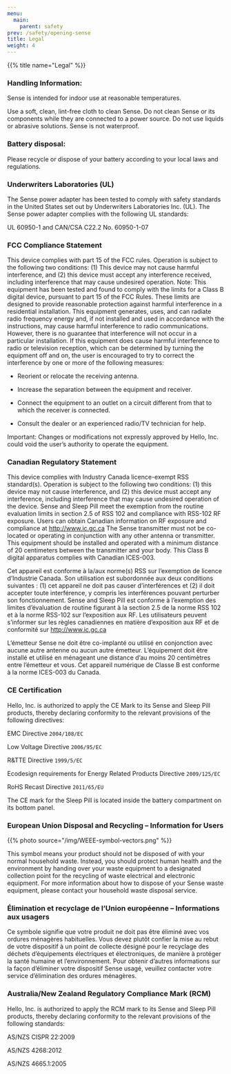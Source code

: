 ```yaml
---
menu:
  main:
    parent: safety
prev: /safety/opening-sense
title: Legal
weight: 4
---
```


{{% title name="Legal" %}}

### Handling Information: 

Sense is intended for indoor use at reasonable temperatures. 

Use a soft, clean, lint-free cloth to clean Sense. Do not clean Sense or its components while they are connected to a power source. Do not use liquids or abrasive solutions. Sense is not waterproof.


### Battery disposal:

Please recycle or dispose of your battery according to your local laws and regulations.


### Underwriters Laboratories (UL)

The Sense power adapter has been tested to comply with safety standards in the United States set out by Underwriters Laboratories Inc. (UL).  The Sense power adapter complies with the following UL standards:

UL 60950-1 and CAN/CSA C22.2 No. 60950-1-07


### FCC Compliance Statement

This device complies with part 15 of the FCC rules. Operation is subject to the following two conditions: (1) This device may not cause harmful interference, and (2) this device must accept any interference received, including interference that may cause undesired operation.
Note: This equipment has been tested and found to comply with the limits for a Class B digital device, pursuant to part 15 of the FCC Rules. These limits are designed to provide reasonable protection against harmful interference in a residential installation. This equipment generates, uses, and can radiate radio frequency energy and, if not installed and used in accordance with the instructions, may cause harmful interference to radio communications. However, there is no guarantee that interference will not occur in a particular installation. If this equipment does cause harmful interference to radio or television reception, which can be determined by turning the equipment off and on, the user is encouraged to try to correct the interference by one or more of the following measures:

- Reorient or relocate the receiving antenna.

- Increase the separation between the equipment and receiver.

- Connect the equipment to an outlet on a circuit different from that to which the receiver is connected.

- Consult the dealer or an experienced radio/TV technician for help.

Important:  Changes or modifications not expressly approved by Hello, Inc. could void the user’s authority to operate the equipment.



### Canadian Regulatory Statement

This device complies with Industry Canada licence-exempt RSS standard(s). Operation is subject to the following two conditions: (1) this device may not cause interference, and (2) this device must accept any interference, including interference that may cause undesired operation of the device.
Sense and Sleep Pill meet the exemption from the routine evaluation limits in section 2.5 of RSS 102 and compliance with RSS-102 RF exposure. Users can obtain Canadian information on RF exposure and compliance at http://www.ic.gc.ca
The Sense transmitter must not be co-located or operating in conjunction with any other antenna or transmitter. This equipment should be installed and operated with a minimum distance of 20 centimeters between the transmitter and your body.
This Class B digital apparatus complies with Canadian ICES-003.

Cet appareil est conforme à la/aux norme(s) RSS sur l’exemption de licence d’Industrie Canada. Son utilisation est subordonnée aux deux conditions suivantes : (1) cet appareil ne doit pas causer d’interférences et (2) il doit accepter toute interférence, y compris les interférences pouvant perturber son fonctionnement. 
Sense and Sleep Pill est conforme à l’exemption des limites d’évaluation de routine figurant à la section 2.5 de la norme RSS 102 et à la norme RSS-102 sur l’exposition aux RF. Les utilisateurs peuvent s’informer sur les règles canadiennes en matière d’exposition aux RF et de conformité sur http://www.ic.gc.ca

L’émetteur Sense ne doit être co-implanté ou utilisé en conjonction avec aucune autre antenne ou aucun autre émetteur. L’équipement doit être installé et utilisé en ménageant une distance d’au moins 20 centimètres entre l’émetteur et vous.
Cet appareil numérique de Classe B est conforme à la norme ICES-003 du Canada. 


### CE Certification

Hello, Inc. is authorized to apply the CE Mark to its Sense and Sleep Pill products, thereby declaring conformity to the relevant provisions of the following directives:

EMC Directive `2004/108/EC`

Low Voltage Directive `2006/95/EC`

R&TTE Directive `1999/5/EC`

Ecodesign requirements for Energy Related Products Directive `2009/125/EC`

RoHS Recast Directive `2011/65/EU`


The CE mark for the Sleep Pill is located inside the battery compartment on its bottom panel.



### European Union Disposal and Recycling – Information for Users

{{% photo source="/img/WEEE-symbol-vectors.png" %}}

This symbol means your product should not be disposed of with your normal household waste. Instead, you should protect human health and the environment by handing over your waste equipment to a designated collection point for the recycling of waste electrical and electronic equipment. For more information about how to dispose of your Sense waste equipment, please contact your household waste disposal service.

### Élimination et recyclage de l’Union européenne – Informations aux usagers

Ce symbole signifie que votre produit ne doit pas être éliminé avec vos ordures ménagères habituelles. Vous devez plutôt confier la mise au rebut de votre dispositif à un point de collecte désigné pour le recyclage des déchets d’équipements électriques et électroniques, de manière à protéger la santé humaine et l’environnement. Pour obtenir d’autres informations sur la façon d’éliminer votre dispositif Sense usagé, veuillez contacter votre service d’élimination des ordures ménagères.


### Australia/New Zealand Regulatory Compliance Mark (RCM)

Hello, Inc. is authorized to apply the RCM mark to its Sense and Sleep Pill products, thereby declaring conformity to the relevant provisions of the following standards:

AS/NZS CISPR 22:2009

AS/NZS 4268:2012

AS/NZS 4665.1:2005